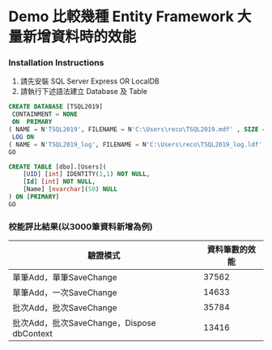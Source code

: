 ﻿# Demo 比較幾種 Entity Framework 大量新增資料時的效能

### Installation Instructions
1. 請先安裝 SQL Server Express OR LocalDB
2. 請執行下述語法建立 Database 及 Table
```sql
CREATE DATABASE [TSQL2019]
 CONTAINMENT = NONE
 ON  PRIMARY 
( NAME = N'TSQL2019', FILENAME = N'C:\Users\reco\TSQL2019.mdf' , SIZE = 8192KB , MAXSIZE = UNLIMITED, FILEGROWTH = 65536KB )
 LOG ON 
( NAME = N'TSQL2019_log', FILENAME = N'C:\Users\reco\TSQL2019_log.ldf' , SIZE = 8192KB , MAXSIZE = 2048GB , FILEGROWTH = 65536KB )
GO

CREATE TABLE [dbo].[Users](
	[UID] [int] IDENTITY(1,1) NOT NULL,
	[Id] [int] NOT NULL,
	[Name] [nvarchar](50) NULL
) ON [PRIMARY]
GO
```


### 校能評比結果(以3000筆資料新增為例)
| 驗證模式     | 資料筆數的效能 |
|----------|---------------|
| 單筆Add，單筆SaveChange | 37562      |
| 單筆Add，一次SaveChange | 14633      |
| 批次Add，批次SaveChange | 35784      |
| 批次Add，批次SaveChange，Dispose dbContext | 13416      |


